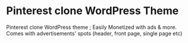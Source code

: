 # Pinterest clone WordPress Theme 
Pinterest clone WordPress theme ; Easily Monetized with ads & more. Comes with advertisements' spots (header, front page, single page etc)
